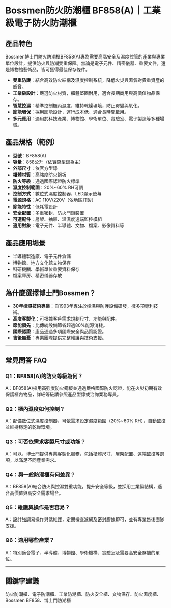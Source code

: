 # Bossmen防火防潮櫃 BF858(A)｜工業級電子防火防潮櫃

## 產品特色

Bossmen博士門防火防潮櫃BF858(A)專為需要高階安全及濕度控管的產業與專業單位設計，提供防火與防潮雙重保障。無論是電子元件、精密儀器、重要文件，還是博物館藝術品，皆可獲得最佳保存條件。

- **雙重防護**：結合高效防火結構及濕度控制系統，降低火災與濕氣對貴重資產的威脅。
- **工業級設計**：嚴選防火材質，櫃體堅固耐用，適合長期商用與高價值物品保存。
- **智慧控濕**：精準控制櫃內濕度，維持乾燥環境，防止霉變與氧化。
- **節能環保**：採用節能設計，運行成本低，適合長時間啟用。
- **多元應用**：適用於科技產業、博物館、學術單位、實驗室、電子製造等多種場域。

## 產品規格（範例）

- **型號**：BF858(A)
- **容量**：858公升（依實際型錄為主）
- **外部尺寸**：依官方型錄
- **櫃體材質**：高強度防火鋼板
- **防火等級**：通過國際認證防火標準
- **濕度控制範圍**：20%~60% RH可調
- **控制方式**：數位式濕度控制器，LED顯示螢幕
- **電源規格**：AC 110V/220V（依地區訂製）
- **節能特性**：低耗電設計
- **安全配置**：多重密封、防火門鎖裝置
- **可選配件**：層架、抽屜、溫濕度遠端監控模組
- **適用對象**：電子元件、半導體、文物、檔案、影像資料等

## 產品應用場景

- 半導體製造廠、電子元件倉儲
- 博物館、地方文化館文物保存
- 科研機關、學術單位重要資料保存
- 檔案庫房、精密儀器存放

## 為什麼選擇博士門Bossmen？

- **30年控濕技術專業**：自1993年專注於控濕與防護設備研發，擁多項專利技術。
- **高度客製化**：可根據客戶需求規劃尺寸、功能與配件。
- **節能領先**：比傳統設備節省超過80%能源消耗。
- **國際認證**：產品通過多項國際安全與品質認證。
- **售後無憂**：專業團隊提供完整維護與技術支援。

---

## 常見問答 FAQ

### Q1：BF858(A)的防火等級為何？
A：BF858(A)採用高強度防火鋼板並通過嚴格國際防火認證，能在火災初期有效保護櫃內物品，詳細等級請參照產品型錄或洽詢業務專員。

### Q2：櫃內濕度如何控制？
A：配備數位式濕度控制器，可依需求設定濕度範圍（20%~60% RH），自動監控並維持穩定的乾燥環境。

### Q3：可否依需求客製尺寸或功能？
A：可以，博士門提供專業客製化服務，包括櫃體尺寸、層架配置、遠端監控等選項，以滿足不同產業需求。

### Q4：與一般防潮櫃有何差異？
A：BF858(A)結合防火與控濕雙重功能，提升安全等級，並採用工業級結構，適合高價值與高安全需求場合。

### Q5：維護與操作是否容易？
A：設計強調易操作與低維護，定期檢查濾網及密封膠條即可，並有專業售後團隊支援。

### Q6：適用哪些產業？
A：特別適合電子、半導體、博物館、學術機構、實驗室及需要高安全存儲的單位。

---

## 關鍵字建議

防火防潮櫃、電子防潮櫃、工業防潮櫃、防火安全櫃、文物保存、防火濕度櫃、Bossmen BF858、博士門防潮櫃